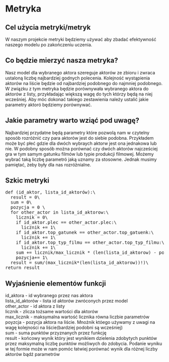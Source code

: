 # Metryka
## Cel użycia metryki/metryk
W naszym projekcie metryki będziemy używać aby zbadać efektywność naszego modelu po zakończeniu uczenia.
## Co będzie mierzyć nasza metryka?
Nasz model dla wybranego aktora szereguje aktorów ze zbioru i zwraca ustaloną liczbę najbardziej godnych polecenia. Kolejność wystąpienia aktorów na liście będzie od najbardziej podobnego do najmniej podobnego. W związku z tym metryka będzie porównywała wybranego aktora do aktorów z listy, przykładając większą wagę do tych którzy będą na niej wcześniej. Aby móc dokonać takiego zestawienia należy ustalić jakie parametry aktoró będziemy porównywać.
## Jakie parametry warto wziąć pod uwagę?
Najbardziej przydatne będą parametry które pozwolą nam w czytelny sposób rozróżnić czy para aktorów jest do siebie podobna. Przykładem może być płeć gdzie dla dwóch wybraych aktorw jest ona jednakowa lub nie. W podobny sposób można porównać czy dwóch aktorów najcześciej gra w tym samym gatunku filmów lub typie produkcji filmowej. Możemy wybrać taką liczbę parametró jaką uznamy za stosowne. Jednak musimy pamiętać, żeby były dla nas rozróżnialne.
## Szkic metryki
<pre>
def (id_aktor, lista_id_aktorów):\
  result = 0\
  sum = 0\
  pozycja = 0 \
  for other_actor in lista_id_aktorow:\
    licznik = 0\
    if id_aktor.plec == other_actor.plec:\
      licznik += 1\
    if id_aktor.top_gatunek == other_actor.top_gatuenk:\
      licznik += 1\
    if id_aktor.top_typ_filmu == other_actor.top_typ_filmu:\
      licznik += 1\
    sum += licznik/max_licznik * (len(lista_id_aktorow) - pozycja)\
    pozycja+= 1\
  result = sum/(max_licznik*(len(lista_id_aktorow))!)\
return result
</pre>
## Wyjaśnienie elementów funkcji
id_aktora - id wybranego przez nas aktora\
lista_id_aktorów - lista id aktorów zwróconych przez model\
other_actor - id aktora z listy\
licznik - zlicza tożsame wartości dla aktorów\
max_licznik - maksymalna wartość licznika równa liczbie parametrów\
poyzcja - pozycja aktora na liście. Mnożnik któego używamy z uwagi na wagę kolejności na liście(bardziej podobni są wcześniej)\
sum - suma punktów przyznanych przez funkcję\
result - końcowy wynik który jest wynikiem dzielenia zdobytych punktów przez maksymalną liczbę punktów możliwych do zdobycia. Podanie wyniku w tej formie może w nam pomóc łatwiej porównać wynik dla różnej liczby aktorów bądź parametrów
